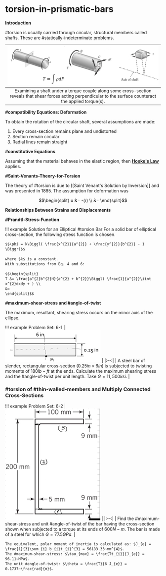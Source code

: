 # torsion-in-prismatic-bars

**Introduction**

#torsion is usually carried through circular, structural members called shafts.
These are #statically-indeterminate problems.

| ![](../../../attachments/engr-727-001-advanced-mechanics-of-materials/equilibrium_conditions_220414_122644_EST.png) |
|:--:|
| Examining a shaft under a torque couple along some cross-section reveals that shear forces acting perpendicular to the surface counteract the applied torque(s). |

**#compatibility Equations: Deformation**

To obtain the rotation of the circular shaft, several assumptions are made:
1. Every cross-section remains plane and undistorted
2. Section remain circular
3. Radial lines remain straight

**#constitutive Equations**

Assuming that the material behaves in the elastic region, then **[Hooke's Law](hookes-law.md)** applies.

**#Saint-Venants-Theory-for-Torsion**

The theory of #torsion is due to [[Saint Venant's Solution by Inversion]] and was presented in 1885.
The assumption for deformation was

$$\begin{split}
u &= -(r) \\
 &=
\end{split}$$

**Relationships Between Strains and Displacements**

**#Prandtl-Stress-Function**

!!! example Solution for an Elliptical #torsion Bar
    For a solid bar of elliptical cross-section, the following stress function is chosen.

    $$\phi = k\Biggl( \frac{x^{2}}{a^{2}} + \frac{y^{2}}{b^{2}} - 1 \Biggr)$$

    where $k$ is a constant.
    With substitutions from Eq. 4 and 6:

    $$\begin{split}
    T &= \frac{a^{2}b^{2}H}{a^{2} + b^{2}}\Biggl( \frac{1}{a^{2}}\iint x^{2}dxdy + ) \\
    &=
    \end{split}$$

**#maximum-shear-stress and #angle-of-twist**

The maximum, resultant, shearing stress occurs on the minor axis of the ellipse.

!!! example Problem Set: 6-1
    | ![](../../../attachments/engr-727-001-advanced-mechanics-of-materials/6-1-problem_statement_220414_131208_EST.png) |
    |:--:|
    | A steel bar of slender, rectangular cross-section ($0.25 in \times 6 in$) is subjected to twisting moments of $180 lb-ft$ at the ends. Calculate the maximum shearing stress and the #angle-of-twist per unit length. Take $G = 11,500 ksi$. |

### #torsion of #thin-walled-members and Multiply Connected Cross-Sections
!!! example Problem Set: 6-2
    | ![](../../../attachments/engr-727-001-advanced-mechanics-of-materials/6-2-problem_statement_220419_125750_EST.png) |
    |:--:|
    | Find the #maximum-shear-stress and unit #angle-of-twist of the bar having the cross-section shown when subjected to a torque at its ends of $600 N-m$. The bar is made of a steel for which $G = 77.5 GPa$. |

    The equivalent, polar moment of inertia is calculated as: $J_{e} = \frac{1}{3}\sum_{i} b_{i}t_{i}^{3} = 56183.33~mm^{4}$.
    The #maximum-shear-stress: $\tau_{max} = \frac{Tt_{i}}{J_{e}} = 96.11~MPa$.
    The unit #angle-of-twist: $\theta = \frac{T}{6 J_{e}} = 0.1737~\frac{rad}{m}$.